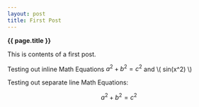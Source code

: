 ```yaml
---
layout: post
title: First Post
---
```


__{{ page.title }}__

This is contents of a first post.

Testing out inline Math Equations $a^2 + b^2 = c^2$ and \\( sin(x^2) \\)

Testing out separate line Math Equations:

$$a^2 + b^2 = c^2$$

